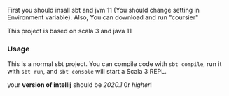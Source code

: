 First you should insall sbt and jvm 11
(You should change setting in Environment variable).
Also, You can download and run "coursier"


This project is based on scala 3 and java 11


### Usage

This is a normal sbt project. You can compile code with `sbt compile`, run it with `sbt run`, and `sbt console` will start a Scala 3 REPL.

 your **version of intellij** should be _2020.1_ 0r _higher_!
